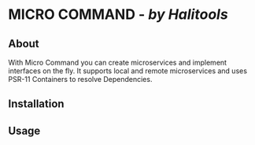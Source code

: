 # MICRO COMMAND - _by Halitools_

## About
With Micro Command you can create microservices and implement interfaces on the fly. It supports local and remote 
microservices and uses PSR-11 Containers to resolve Dependencies.

## Installation

## Usage

 